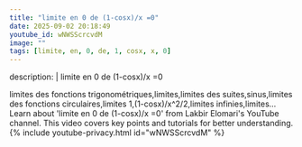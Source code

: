 ```yaml
---
title: "limite en 0 de (1-cosx)/x =0"
date: 2025-09-02 20:18:49 
youtube_id: wNWSScrcvdM
image: ""
tags: [limite, en, 0, de, 1, cosx, x, 0]
---
```

description: |
  limite en 0 de (1-cosx)/x =0
  
  
  
  limites des fonctions trigonométriques,limites,limites des suites,sinus,limites des fonctions circulaires,limites 1,(1-cosx)/x^2/2,limites infinies,limites...
  Learn about 'limite en 0 de (1-cosx)/x =0' from Lakbir Elomari's YouTube channel. This video covers key points and tutorials for better understanding.
{% include youtube-privacy.html id="wNWSScrcvdM" %}

